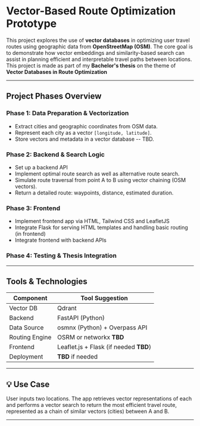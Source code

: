 # Vector-Based Route Optimization Prototype

This project explores the use of **vector databases** in optimizing user travel routes using geographic data from **OpenStreetMap (OSM)**. The core goal is to demonstrate how vector embeddings and similarity-based search can assist in planning efficient and interpretable travel paths between locations. This project is made as part of my **Bachelor's thesis** on the theme of **Vector Databases in Route Optimization**

---

##  Project Phases Overview

### Phase 1: Data Preparation & Vectorization
- Extract cities and geographic coordinates from OSM data.
- Represent each city as a vector `[longitude, latitude]`.
- Store vectors and metadata in a vector database -- TBD.

### Phase 2: Backend & Search Logic
- Set up a backend API 
- Implement optimal route search as well as alternative route search.
- Simulate route traversal from point A to B using vector chaining (OSM vectors).
- Return a detailed route: waypoints, distance, estimated duration.

### Phase 3: Frontend 
- Implement frontend app via HTML, Tailwind CSS and LeafletJS
- Integrate Flask for serving HTML templates and handling basic routing (in frontend)
- Integrate frontend with backend APIs

### Phase 4: Testing & Thesis Integration

---

##  Tools & Technologies

| Component       | Tool Suggestion              |
|----------------|------------------------------|
| Vector DB       | Qdrant     |
| Backend         | FastAPI (Python)   |
| Data Source     | osmnx (Python) + Overpass API |
| Routing Engine  | OSRM or networkx **TBD** |
| Frontend | Leaflet.js + Flask (if needed **TBD**) |
| Deployment | **TBD** if needed |

---

## 💡 Use Case

User inputs two locations. The app retrieves vector representations of each and performs a vector search to return the most efficient travel route, represented as a chain of similar vectors (cities) between A and B.

---


